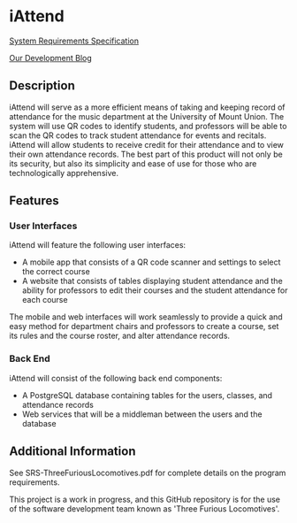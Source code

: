 # iAttend

[System Requirements Specification](./SRS-ThreeFuriousLocomotives.pdf)

[Our Development Blog](./blog.md)

## Description
iAttend will serve as a more efficient means of taking and keeping record of attendance for the music department at the University of Mount Union. The system will use QR codes to identify students, and professors will be able to scan the QR codes to track student attendance for events and recitals. iAttend will allow students to receive credit for their attendance and to view their own attendance records. The best part of this product will not only be its security, but also its simplicity and ease of use for those who are technologically apprehensive.

## Features
### User Interfaces
iAttend will feature the following user interfaces:
- A mobile app that consists of a QR code scanner and settings to select the correct course
- A website that consists of tables displaying student attendance and the ability for professors to edit their courses and the student attendance for each course

The mobile and web interfaces will work seamlessly to provide a quick and easy method for department chairs and professors to create a course, set its rules and the course roster, and alter attendance records.

### Back End
iAttend will consist of the following back end components:
- A PostgreSQL database containing tables for the users, classes, and attendance records
- Web services that will be a middleman between the users and the database

## Additional Information
See SRS-ThreeFuriousLocomotives.pdf for complete details on the program requirements.

This project is a work in progress, and this GitHub repository is for the use of the software development team known as 'Three Furious Locomotives'.
